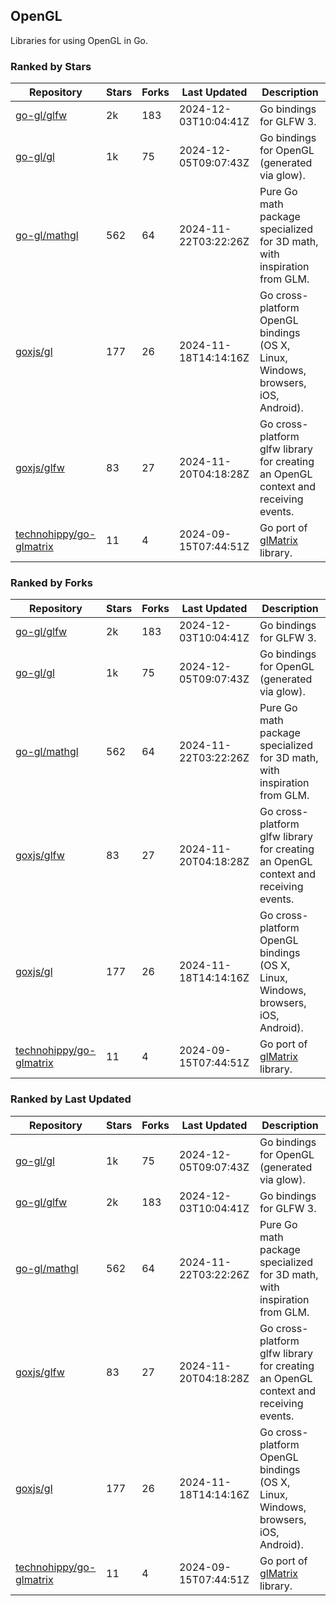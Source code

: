 ## OpenGL

Libraries for using OpenGL in Go.

### Ranked by Stars

| Repository | Stars | Forks | Last Updated | Description | 
|------------|-------|-------|--------------|-------------|
| [go-gl/glfw](https://github.com/go-gl/glfw) | 2k | 183 | 2024-12-03T10:04:41Z |  Go bindings for GLFW 3. |
| [go-gl/gl](https://github.com/go-gl/gl) | 1k | 75 | 2024-12-05T09:07:43Z |  Go bindings for OpenGL (generated via glow). |
| [go-gl/mathgl](https://github.com/go-gl/mathgl) | 562 | 64 | 2024-11-22T03:22:26Z |  Pure Go math package specialized for 3D math, with inspiration from GLM. |
| [goxjs/gl](https://github.com/goxjs/gl) | 177 | 26 | 2024-11-18T14:14:16Z |  Go cross-platform OpenGL bindings (OS X, Linux, Windows, browsers, iOS, Android). |
| [goxjs/glfw](https://github.com/goxjs/glfw) | 83 | 27 | 2024-11-20T04:18:28Z |  Go cross-platform glfw library for creating an OpenGL context and receiving events. |
| [technohippy/go-glmatrix](https://github.com/technohippy/go-glmatrix) | 11 | 4 | 2024-09-15T07:44:51Z |  Go port of [glMatrix](https://glmatrix.net/) library. |

### Ranked by Forks

| Repository | Stars | Forks | Last Updated | Description | 
|------------|-------|-------|--------------|-------------|
| [go-gl/glfw](https://github.com/go-gl/glfw) | 2k | 183 | 2024-12-03T10:04:41Z |  Go bindings for GLFW 3. |
| [go-gl/gl](https://github.com/go-gl/gl) | 1k | 75 | 2024-12-05T09:07:43Z |  Go bindings for OpenGL (generated via glow). |
| [go-gl/mathgl](https://github.com/go-gl/mathgl) | 562 | 64 | 2024-11-22T03:22:26Z |  Pure Go math package specialized for 3D math, with inspiration from GLM. |
| [goxjs/glfw](https://github.com/goxjs/glfw) | 83 | 27 | 2024-11-20T04:18:28Z |  Go cross-platform glfw library for creating an OpenGL context and receiving events. |
| [goxjs/gl](https://github.com/goxjs/gl) | 177 | 26 | 2024-11-18T14:14:16Z |  Go cross-platform OpenGL bindings (OS X, Linux, Windows, browsers, iOS, Android). |
| [technohippy/go-glmatrix](https://github.com/technohippy/go-glmatrix) | 11 | 4 | 2024-09-15T07:44:51Z |  Go port of [glMatrix](https://glmatrix.net/) library. |

### Ranked by Last Updated

| Repository | Stars | Forks | Last Updated | Description | 
|------------|-------|-------|--------------|-------------|
| [go-gl/gl](https://github.com/go-gl/gl) | 1k | 75 | 2024-12-05T09:07:43Z |  Go bindings for OpenGL (generated via glow). |
| [go-gl/glfw](https://github.com/go-gl/glfw) | 2k | 183 | 2024-12-03T10:04:41Z |  Go bindings for GLFW 3. |
| [go-gl/mathgl](https://github.com/go-gl/mathgl) | 562 | 64 | 2024-11-22T03:22:26Z |  Pure Go math package specialized for 3D math, with inspiration from GLM. |
| [goxjs/glfw](https://github.com/goxjs/glfw) | 83 | 27 | 2024-11-20T04:18:28Z |  Go cross-platform glfw library for creating an OpenGL context and receiving events. |
| [goxjs/gl](https://github.com/goxjs/gl) | 177 | 26 | 2024-11-18T14:14:16Z |  Go cross-platform OpenGL bindings (OS X, Linux, Windows, browsers, iOS, Android). |
| [technohippy/go-glmatrix](https://github.com/technohippy/go-glmatrix) | 11 | 4 | 2024-09-15T07:44:51Z |  Go port of [glMatrix](https://glmatrix.net/) library. |

